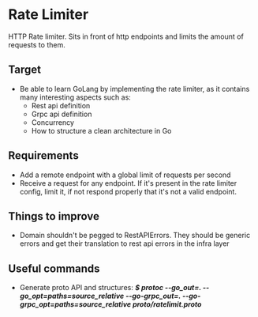 # Rate Limiter
HTTP Rate limiter. Sits in front of http endpoints and limits the amount of requests to them.

## Target
- Be able to learn GoLang by implementing the rate limiter, as it contains many interesting aspects such as:
    * Rest api definition
    * Grpc api definition
    * Concurrency
    * How to structure a clean architecture in Go

## Requirements
- Add a remote endpoint with a global limit of requests per second
- Receive a request for any endpoint. If it's present in the rate limiter config, limit it, if not respond properly that it's not a valid endpoint.


## Things to improve
- Domain shouldn't be pegged to RestAPIErrors. They should be generic errors and get their translation to rest api errors in the infra layer

## Useful commands
- Generate proto API and structures: 
***$ protoc --go_out=. --go_opt=paths=source_relative --go-grpc_out=. --go-grpc_opt=paths=source_relative proto/ratelimit.proto***